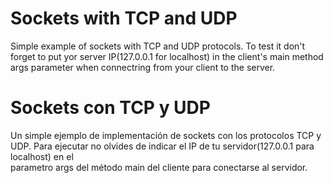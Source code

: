 Sockets with TCP and UDP
===============
Simple example of sockets with TCP and UDP protocols.
To test it don't forget to put yor server IP(127.0.0.1 for localhost) in the client's main method <br/>
args parameter when connectring from your client to the server.

Sockets con TCP y UDP
===============
Un simple ejemplo de implementación de sockets con los protocolos TCP y UDP.
Para ejecutar no olvides de indicar el IP de tu servidor(127.0.0.1 para localhost) en el<br/>
parametro args del método main del cliente para conectarse al servidor.
